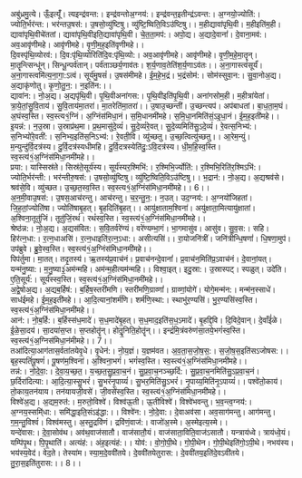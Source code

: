 

  
अबु॑ध्रमु॒त्ये। ऊँ॒इत्यूँ॑। त्यइन्द्र॑वन्त:। इन्द्र॑वन्तोअ॒ग्नय॑:। इन्द्र॑वन्त॒इतीन्द्र॑ऽवन्त:। अ॒ग्नयो॒ज्योति॑:। ज्योति॒र्भर॑न्त:। भर॑न्तउ॒षस॑:। उ॒षसो॒व्यु॑ष्टिषु। व्यु॑ष्टि॒ष्विति॒विऽउ॑ष्टिषु।। म॒हीद्यावा॑पृथि॒वी। म॒हीइति॑म॒ही। द्यावा॑पृथि॒वीचे॑ततां। द्यावा॑पृथि॒वीइति॒द्यावा॑पृथि॒वी। चे॒त॒ता॒मप॑:। अपो॒द्य। अ॒द्यादे॒वानां॑। दे॒वाना॒मव॑:। अव॒आवृ॑णीमहे। आवृ॑णीमहे। वृ॒णी॒म॒ह॒इति॑वृणीमहे।।  
दि॒वस्पृ॑थि॒व्योरव॑:। दि॒व:पृ॑थि॒व्योरिति॑दि॒व:पृ॑थि॒व्यो:। अव॒आवृ॑णीमहे। आवृ॑णीमहे। वृ॒णी॒म॒हे॒मा॒तॄन्। मा॒तॄन्त्सिन्धू॑न्। सिन्धू॒न्पर्व॑तान्। पर्व॑ताञ्छर्य॒णाव॑तः। श॒र्य॒णाव॒तेति॑श॒र्य॒णाऽव॑तः।। अ॒ना॒गास्त्वंसूर्यं॑। अ॒ना॒गास्त्वमि॑त्य॒ना॒गा॒:ऽत्वं। सूर्य॑मु॒षसं॑। उ॒षस॑मीमहे। ई॒म॒हे॒भ॒द्रं। भ॒द्रंसोम॑:। सोम॑स्सुवा॒न:। सु॒वा॒नोअ॒द्य। अ॒द्याकृ॑णोतु। कृ॒णो॒तु॒न॒:। न॒इति॑न:।।  
द्यावा॑न:। नो॒अ॒द्य। अ॒द्यपृ॑थि॒वी। पृ॒थि॒वीअना॑गस:। पृ॒थि॒वीइति॑पृ॒थि॒वी। अना॑गसोम॒ही। म॒हीत्रा॑येतां। त्रा॒ये॒तां॒सु॒वि॒ताय॑। सु॒वि॒ताय॑मा॒तरा॑। मा॒तरेति॑मा॒तरा॑।। उ॒षाउ॒च्छन्ती॑। उ॒च्छन्त्यप॑। अप॑बाधतां। बा॒ध॒ता॒म॒घं। अ॒घंस्व॒स्ति। स्व॒स्त्य१॒॑ग्निं। अ॒ग्निंस॑मिधा॒नं। स॒मि॒धानमी॑महे। स॒मि॒धा॒नमिति॑सं॒ऽइ॒धा॒नं। ई॒म॒ह॒इती॑महे।।  
इ॒यन्न॑:। न॒उ॒स्रा। उ॒स्राप्र॑थ॒मा। प्र॒थ॒मासु॑दे॒व्यं॑। सु॒दे॒व्यं॑रे॒वत्। सु॒दे॒व्यमिति॑सु॒ऽदे॒व्यं॑। रे॒वत्स॒निभ्य॑:। स॒निभ्यो॑रे॒वती॑:। स॒निभ्य॒इति॑स॒निऽभ्य॑:। रे॒वती॒वि। व्यु॑च्छतु। उ॒च्छ॒त्वित्यु॑च्छतु।। आ॒रेम॒न्युं। म॒न्युन्दु॑र्वि॒दत्र॑स्य। दु॒र्वि॒दत्र॑स्यधीमहि। दु॒र्वि॒दत्रस्येति॑दु॒:ऽवि॒दत्र॑स्य। धी॒म॒हि॒स्व॒स्ति। स्व॒स्त्य॑१॒॑अ॒ग्निंस॑मिधा॒नमी॑महे।।  
प्रया:। यास्सिस्र॑ते। सिस्र॑ते॒सूर्य॑स्य। सूर्य॑स्यर॒श्मिभि॑:। र॒श्मिभि॒र्ज्योति॑:। र॒श्मिभि॒रिति॑र॒श्मिऽभि॑:। ज्योति॒र्भर॑न्ती:। भर॑न्तीरु॒षस॑:। उ॒षसो॒व्यु॑ष्टिषु। व्यु॑ष्टि॒ष्विति॒विऽउ॑ष्टिषु।। भ॒द्रान॑:। नो॒अ॒द्य। अ॒द्यश्रव॑से। श्रव॑से॒वि। व्यु॑च्छत। उ॒च्छ॒त॒स्व॒स्ति। स्व॒स्त्य१॒॑अ॒ग्निंस॑मिधा॒नमी॑महे।। 6।।  
अ॒न॒मी॒वाउ॒षस॑:। उ॒षस॒आच॑रन्तु। आच॑रन्तु। च॒र॒न्तु॒न॒:। न॒उत्। उद॒ग्नय॑:। अ॒ग्नयो॑जिहतां। जि॒ह॒तां॒ज्योति॑षा। ज्योति॑षाबृ॒हत्। बृ॒हदिति॑बृ॒हत्।। आयु॑क्षाताम॒श्विना॑। अयु॑क्षाता॒मित्यायु॑क्षातां। अ॒श्विना॒तूतु॑जिं। तूतु॑जिं॒रथं॑। रथं॑स्व॒स्ति। स्व॒स्त्य॑१॒॑अ॒ग्निंस॑मिधा॒नमी॑महे।।  
श्रेष्ठ॑न्न:। नो॒अ॒द्य। अ॒द्यस॑वित:। स॒वि॒तर्वरे॑ण्यं। वरे॑ण्यम्भा॒गं। भा॒गमासु॑व। आसु॑व। सु॒व॒स:। सहि। हिर॑त्न॒धा:। र॒त्न॒धाअसि॑। र॒त्न॒धाइति॑र॒त्न॒ऽधा:। असीत्यसि॑।। रा॒योजनि॑त्रीं। जनि॑त्रीन्धि॒षणां॑। धि॒षणा॒मुप॑। उप॑ब्रुवे। ब्रु॒वे॒स्व॒स्ति। स्व॒स्त्य॑१॒॑अ॒ग्निंस॑मिधा॒नमी॑महे।।  
पिप॑र्तुमा। मा॒तत्। तदृ॒तस्य॑। ऋ॒तस्य॑प्र॒वाच॑नं। प्र॒वाच॑नन्दे॒वानां॑। प्र॒वाच॑न॒मिति॑प्र॒ऽवाच॑नं। दे॒वानां॒यत्। यन्म॑नु॒ष्या:। म॒नु॒ष्या३॒॑अम॑न्महि। अम॑न्म॒हीत्यम॑न्महि।। विश्वा॒इत्। इदु॒स्रा:। उ॒स्रास्पट्। स्पळुत्। उदे॑ति। ए॒ति॒सूर्य॑:। सूर्य॑स्स्व॒स्ति। स्व॒स्त्य॑१॒॑अ॒ग्निंस॑मिधा॒नमी॑महे।।  
अ॒द्वे॒षोअ॒द्य। अ॒द्यब॒र्हिष॑:। ब॒र्हिष॒स्तरी॑मणि। स्तरी॑मणि॒ग्राव्णां॑। ग्राव्णां॒योगे॑। योगे॒मन्म॑न:। मन्म॑न॒स्साधे॑। साध॑ईमहे। ई॒म॒ह॒इती॑महे।। आ॒दि॒त्यानां॒शर्म॑णि। शर्म॑णि॒स्था:। स्थाभु॑र॒ण्यसि॑। भु॒र॒ण्यसि॑स्व॒स्ति। स्व॒स्त्य॑१॒॑अ॒ग्निंस॑मिधा॒नमी॑महे।।  
आन॑:। नो॒ब॒र्हि:। ब॒र्हिस्स॑ध॒मादे॑। स॒ध॒मादे॑बृ॒हत्। स॒ध॒माद॒इति॑स॒ध॒ऽमादे॑। बृ॒हद्दि॒वि। दि॒विदे॒वान्। दे॒वाँई॑ळे। ई॒ळे॒सा॒दय॑। सा॒दया॑स॒प्त। स॒प्तहोतॄ॑न्। होतॄ॒॒निति॒होतॄ॑न्।। इन्द्रं॑मि॒त्रंवरु॑णंसा॒तये॒भगं॑स्व॒स्ति। स्व॒स्त्य॑१॒॑अ॒ग्निस॑मिधा॒न॑मीमहे।। 7।।  
तआ॑दित्या॒आग॑तास॒र्वता॑तयेवृ॒धे। वृ॒धेन॑:। नो॒य॒ज्ञं। य॒ज्ञम॑वत। अ॒व॒ता॒स॒जो॒ष॒स॒:। स॒जो॒ष॒स॒इति॑सऽजोषस:।। बृह॒स्पतिं॑पू॒षणं॑। पू॒षण॑म॒श्विना॑। अ॒श्विना॒भगं॑। भगं॑स्व॒स्ति। स्व॒स्त्य॑१॒॑अ॒ग्निंस॑मिधा॒नमी॑महे।।  
तन्न॑:। नो॒दे॒वा॒:। दे॒वा॒य॒च्छ॒त॒। य॒च्छ॒त॒सु॒प्र॒वा॒च॒नं। सु॒प्र॒वा॒च॒नञ्च्छ॒र्दि:। सु॒प्र॒वा॒च॒नमिति॑सु॒ऽप्र॒वा॒च॒नं। छ॒र्दिरा॑दित्या:। आ॒दि॒त्या॒स्सु॒भरं॑। सु॒भरं॑नृ॒पाय्यं॑। सु॒भर॒मिति॑सु॒ऽभरं॑। नृ॒पाय्य॒मिति॑नृ॒ऽपाय्यं॑।। पश्वे॑तो॒काय॑। तो॒काय॒तन॑याय। तन॑यायजी॒वसे॑। जी॒वसे॑स्व॒स्ति। स्व॒स्त्य॑१॒॑अ॒ग्निंस॑मिधा॒नमी॑महे।।  
विश्वे॑अ॒द्य। अ॒द्यम॒रुत॑:। म॒रुतो॒विश्वे॑। विश्व॑ऊ॒ती। ऊ॒तीविश्वे॑। विश्वे॑भवन्तु। भ॒व॒न्त्व॒ग्नय॑:। अ॒ग्नय॒स्समि्॑धा:। समि॑द्धा॒इति॒संऽइ॑द्धा:।। विश्वे॑न:। नो॒दे॒वा:। दे॒वाअव॑सा। अव॒साग॑मन्तु। आग॑मन्तु। ग॒म॒न्तु॒विश्वं॑। विश्व॑मस्तु। अ॒स्तु॒द्रवि॑णं। द्रवि॑णं॒वाज॑:। वाजो॑अ॒स्मे। अ॒स्मेइत्य॒स्मे।।  
यन्दे॑वास:। दे॒वा॒सोव॑थ। अव॑थ॒वाज॑सातौ। वाज॑सातौ॒यं। वाज॑साता॒विति॒वाज॑ऽसातौ। यन्त्राय॑ध्वे। त्राय॑ध्वे॒यं। यम्पि॑पृ॒थ। पि॒पृ॒थाति॑। अत्यंह॑:। अंह॒इत्यंह॑:।। योव॑:। वो॒गो॒पी॒थे। गो॒पी॒थेन। गो॒पी॒थेइति॑गो॒ऽपी॒थे। नभय॑स्य। भय॑स्य॒वेद॑। वेद॒ते। तेस्या॑म। स्या॒म॒दे॒ववी॑तये। दे॒ववी॑तयेतुरास:। दे॒ववी॑तय॒इति॑दे॒वऽवी॑तये। तु॒रा॒स॒इति॑तुरास:।। 8।।  
